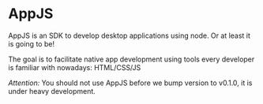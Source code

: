 # AppJS

AppJS is an SDK to develop desktop applications using node. Or at least
it is going to be!

The goal is to facilitate native app development using
tools every developer is familiar with nowadays: HTML/CSS/JS

_Attention:_ You should not use AppJS before we bump version to 
v0.1.0, it is under heavy development.